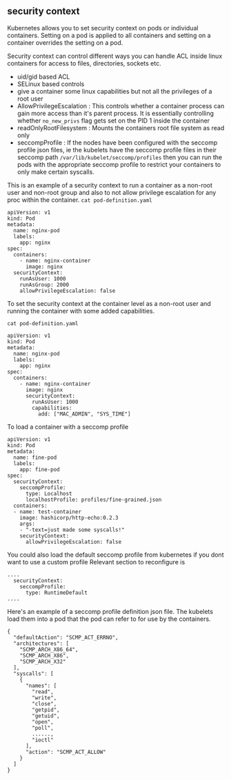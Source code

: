 ## security context

Kubernetes allows you to set security context on pods or individual containers.
Setting on a pod is applied to all containers and setting on a container overrides the setting on a pod.

Security context can control different ways you can handle ACL inside linux containers for access to files, directories, sockets etc.
  - uid/gid based ACL
  - SELinux based controls
  - give a container some linux capabilities but not all the privileges of a root user
  - AllowPrivilegeEscalation : This controls whether a container process can gain more access than it's parent process.
                               It is essentially controlling whether `no_new_privs` flag gets set on the PID 1 inside the container
  - readOnlyRootFilesystem : Mounts the containers root file system as read only
  - seccompProfile : If the nodes have been configured with the seccomp profile json files,
                     ie the kubelets have the seccomp profile files in their seccomp path `/var/lib/kubelet/seccomp/profiles`
                     then you can run the pods with the appropriate seccomp profile to restrict your
                     containers to only make certain syscalls.

This is an example of a security context to run a container as a non-root user
and non-root group and also to not allow privilege escalation for any proc within the container.
`cat pod-definition.yaml`
```
apiVersion: v1
kind: Pod
metadata:
  name: nginx-pod
  labels:
    app: nginx
spec:
  containers:
    - name: nginx-container
      image: nginx
  securityContext:
    runAsUser: 1000
    runAsGroup: 2000
    allowPrivilegeEscalation: false
```

To set the security context at the container level as a non-root user
and running the container with some added capabilities.

`cat pod-definition.yaml`
```
apiVersion: v1
kind: Pod
metadata:
  name: nginx-pod
  labels:
    app: nginx
spec:
  containers:
    - name: nginx-container
      image: nginx
      securityContext:
        runAsUser: 1000
        capabilities:
          add: ["MAC_ADMIN", "SYS_TIME"]
```

To load a container with a seccomp profile
```
apiVersion: v1
kind: Pod
metadata:
  name: fine-pod
  labels:
    app: fine-pod
spec:
  securityContext:
    seccompProfile:
      type: Localhost
      localhostProfile: profiles/fine-grained.json
  containers:
  - name: test-container
    image: hashicorp/http-echo:0.2.3
    args:
    - "-text=just made some syscalls!"
    securityContext:
      allowPrivilegeEscalation: false
```
You could also load the default seccomp profile from kubernetes if you dont want to use a custom profile
Relevant section to reconfigure is
```
....
  securityContext:
    seccompProfile:
      type: RuntimeDefault
....
```

Here's an example of a seccomp profile definition json file.
The kubelets load them into a pod that the pod can refer to for use by the containers.
```
{
  "defaultAction": "SCMP_ACT_ERRNO",
  "architectures": [
    "SCMP_ARCH_X86_64",
    "SCMP_ARCH_X86",
    "SCMP_ARCH_X32"
  ],
  "syscalls": [
    {
      "names": [
        "read",
        "write",
        "close",
        "getpid",
        "getuid",
        "open",
        "poll",
        ......,
        "ioctl"
      ],
      "action": "SCMP_ACT_ALLOW"
    }
  ]
}
```
